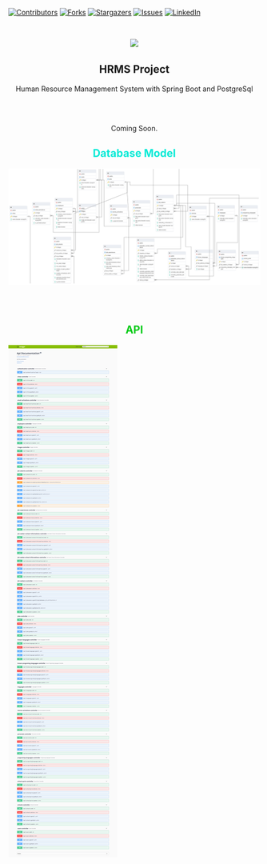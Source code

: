 [![Contributors][contributors-shield]][contributors-url]
[![Forks][forks-shield]][forks-url]
[![Stargazers][stars-shield]][stars-url]
[![Issues][issues-shield]][issues-url]
[![LinkedIn][linkedin-shield]][linkedin-url]

<br />

<p align="center">
  <a href="https://github.com/semihshn/HRMS-Project">
    <img src="https://i1.wp.com/www.birsenyener.com/wp-content/uploads/2017/11/%C4%B0nsan-Kaynaklar%C4%B1-Neden-%C3%96nemlidir.jpg?w=1035">
  </a>
  <h2 align="center">HRMS Project</h2>
  <p align="center">
    Human Resource Management System with Spring Boot and PostgreSql    
  </p>
</p>

<br />
<br />
    <p align="center">
    Coming Soon.
    </p>

<p align="center">

<h2 align="center" style="color:#06EAD6">Database Model</h2>

<img align="center" src="./ReadmeImage/Diagram.PNG">

</p>

<br />
<br />

<p align="center">

<h2 align="center" style="color:#08CB18">API</h2>

<img align="center" src="./ReadmeImage/swagger.png">

</p>


[contributors-shield]: https://img.shields.io/github/contributors/semihshn/HRMS-Project.svg?style=for-the-badge

[contributors-url]: https://github.com/semihshn/HRMS-Project/graphs/contributors

[forks-shield]: https://img.shields.io/github/forks/semihshn/HRMS-Project.svg?style=for-the-badge

[forks-url]: https://github.com/semihshn/HRMS-Project/network/members

[stars-shield]: https://img.shields.io/github/stars/semihshn/HRMS-Project.svg?style=for-the-badge

[stars-url]: https://github.com/semihshn/HRMS-Project/stargazers

[issues-shield]: https://img.shields.io/github/issues/semihshn/HRMS-Project.svg?style=for-the-badge

[issues-url]: https://github.com/semihshn/HRMS-Project/issues

[license-shield]: https://img.shields.io/github/license/semihshn/HRMS-Project.svg?style=for-the-badge

[license-url]: https://github.com/semihshn/HRMS-Project

[linkedin-shield]: https://img.shields.io/badge/-LinkedIn-black.svg?style=for-the-badge&logo=linkedin&colorB=555

[linkedin-url]: https://www.linkedin.com/in/semih-%C5%9Fahan-8a7627176/




 




